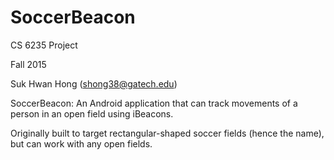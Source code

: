 # SoccerBeacon
CS 6235 Project

Fall 2015

Suk Hwan Hong (shong38@gatech.edu)

SoccerBeacon: An Android application that can track movements of a person in an open field using iBeacons.

Originally built to target rectangular-shaped soccer fields (hence the name), but can work with any open fields.
